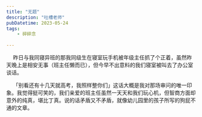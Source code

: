 ```yaml
---
title: "无题"
description: "吐槽老师"
pubDatetime: 2023-05-24
tags:  
    - 碎碎念
 
---
```

&emsp; 昨日与我同寝异班的那我同级生在寝室玩手机被年级主任抓了个正着，虽然昨天晚上是相安无事（班主任懒而已），但今早不出意料的我们寝室被叫去了办公室谈话。

&emsp; 「别看还有十几天就高考，我照样整你们」这话大概是我对那场审问的唯一印象。我觉得挺可笑的，我们亲爱的班主任虽然一天天和我们玩心机，但智商方面却意外的纯真，堪比丁真。说的话矛盾又不矛盾，就像幼儿园里的孩子所写的狗屁不通的文章。
